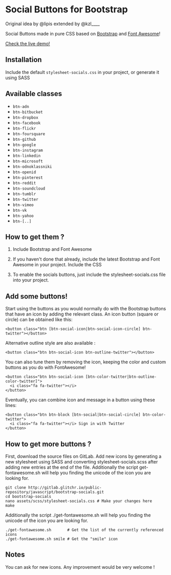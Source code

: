 Social Buttons for Bootstrap
============================

Original idea by @lipis extended by @kzl____

Social Buttons made in pure CSS based on
[Bootstrap](http://twbs.github.io/bootstrap/) and
[Font Awesome](http://fortawesome.github.io/Font-Awesome/)!

[Check the live demo!](http://bootstrap-socials.glitchr.io)

Installation
------------

Include the default `stylesheet-socials.css` in your project, or generate it using SASS

Available classes
-----------------
 - `btn-adn`
 - `btn-bitbucket`
 - `btn-dropbox`
 - `btn-facebook`
 - `btn-flickr`
 - `btn-foursquare`
 - `btn-github`
 - `btn-google`
 - `btn-instagram`
 - `btn-linkedin`
 - `btn-microsoft`
 - `btn-odnoklassniki`
 - `btn-openid`
 - `btn-pinterest`
 - `btn-reddit`
 - `btn-soundcloud`
 - `btn-tumblr`
 - `btn-twitter`
 - `btn-vimeo`
 - `btn-vk`
 - `btn-yahoo`
 - `btn-[..]`


How to get them ?
-----------------
1) Include Bootstrap and Font Awesome

2) If you haven't done that already, include the latest Bootstrap and Font Awesome in your project.
Include the CSS

3) To enable the socials buttons, just include the stylesheet-socials.css file into your project.

Add some buttons!
-----------------
Start using the buttons as you would normally do with the Bootstrap buttons that have an icon by adding the relevant class. An icon button (square or circle) can be obtained like this:
```
<button class="btn [btn-social-icon|btn-social-icon-circle] btn-twitter"></button>
```

Alternative outline style are also available :
```
<button class="btn btn-social-icon btn-outline-twitter"></button>
```

You can also tune them by removing the icon, keeping the color and custom buttons as you do with FontAwesome!
```
<button class="btn btn-social-icon [btn-color-twitter|btn-outline-color-twitter]">
  <i class="fa fa-twitter"></i>
</button>
```

Eventually, you can combine icon and message in a button using these lines:
```
<button class="btn btn-block [btn-social|btn-social-circle] btn-color-twitter">
  <i class="fa fa-twitter"></i> Sign in with Twitter
</button>
```

How to get more buttons ?
-------------------------

First, download the source files on GitLab. Add new icons by generating a new stylesheet using SASS and converting stylesheet-socials.scss after adding new entries at the end of the file. Additionally the script get-fontawesome.sh will help you finding the unicode of the icon you are looking for.
```
git clone http://gitlab.glitchr.io/public-repository/javascript/bootstrap-socials.git
cd bootstrap-socials
nano assets/scss/stylesheet-socials.css # Make your changes here
make
```

Additionally the script ./get-fontawesome.sh will help you finding the unicode of the icon you are looking for.
```
./get-fontawesome.sh       # Get the list of the currently referenced icons
./get-fontawesome.sh smile # Get the "smile" icon
```


Notes
-----
You can ask for new icons. Any improvement would be very welcome !